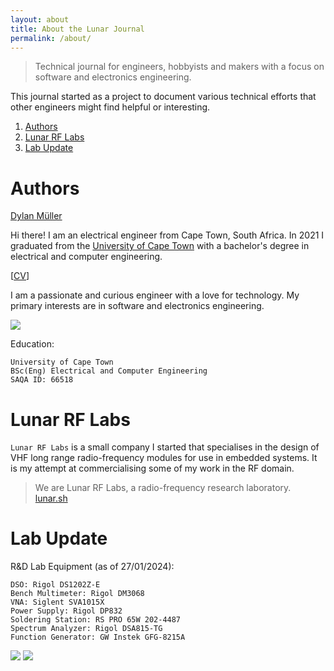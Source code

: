 ```yaml
---
layout: about
title: About the Lunar Journal
permalink: /about/
---
```


<script src="https://platform.linkedin.com/badges/js/profile.js"
async defer type="text/javascript"></script>
<meta name="robots" content="noindex">

> Technical journal for engineers, hobbyists and makers with a focus on
> software and electronics engineering. 

This journal started as a project to document various technical efforts that
other engineers might find helpful or interesting.

1. [Authors](#authors)
2. [Lunar RF Labs](#lunar-rf-labs)
3. [Lab Update](#lab-update)

# Authors

<div class="badge-base LI-profile-badge" data-locale="en_US" data-size="medium" data-theme="light"
data-type="VERTICAL" data-vanity="lunarjournal" data-version="v1"><a class="badge-base__link LI-simple-link"
href="https://za.linkedin.com/in/lunarjournal?trk=profile-badge">Dylan Müller</a></div>

Hi there! I am an electrical engineer from Cape Town, South Africa. In 2021
I graduated from the
[University of Cape Town](https://www.uct.ac.za/)
with a bachelor's degree in electrical and computer engineering.

[[CV](https://lunarjournal.github.io/data/CV.pdf)]

I am a passionate and curious engineer with a love for technology.
My primary interests are in software and electronics engineering.

<img src="https://lunarjournal.github.io/images/personal/me_bw.jpeg" />

Education:

```
University of Cape Town
BSc(Eng) Electrical and Computer Engineering
SAQA ID: 66518
```

# Lunar RF Labs

`Lunar RF Labs` is a small company I started that specialises in the
design of VHF long range radio-frequency modules for use in embedded
systems. It is my attempt at commercialising some of my work in the
RF domain.

> We are Lunar RF Labs, a radio-frequency research laboratory. <br>
[lunar.sh](https://lunar.sh)

# Lab Update

R&D Lab Equipment (as of 27/01/2024):

```
DSO: Rigol DS1202Z-E
Bench Multimeter: Rigol DM3068
VNA: Siglent SVA1015X
Power Supply: Rigol DP832
Soldering Station: RS PRO 65W 202-4487
Spectrum Analyzer: Rigol DSA815-TG
Function Generator: GW Instek GFG-8215A
```

<img src="https://lunarjournal.github.io/images/personal/lab01.JPG" />
<img src="https://lunarjournal.github.io/images/personal/lab00.JPG" />
